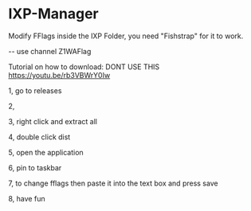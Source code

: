 # IXP-Manager
Modify FFlags inside the IXP Folder, you need "Fishstrap" for it to work.

-- use channel Z1WAFlag

Tutorial on how to download:
DONT USE THIS https://youtu.be/rb3VBWrY0Iw

1, go to releases


2, 


3, right click and extract all


4, double click dist


5, open the application


6, pin to taskbar


7, to change fflags then paste it into the text box and press save


8, have fun
